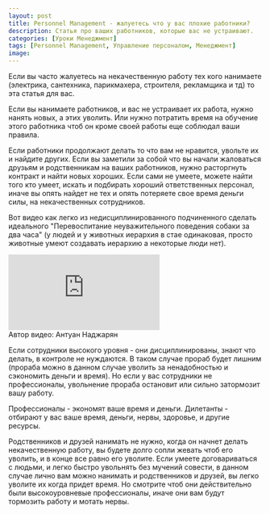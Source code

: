 ```yaml
---
layout: post
title: Personnel Management - жалуетесь что у вас плохие работники?
description: Статья про ваших работников, которые вас не устраивают.
categories: [Уроки Менеджмент]
tags: [Personnel Management, Управление персоналом, Менеджмент]
image:
---
```

Если вы часто жалуетесь на некачественную работу тех кого нанимаете (электрика, сантехника, парикмахера, строителя, рекламщика и тд) то эта статья для вас.

Если вы нанимаете работников, и вас не устраивает их работа, нужно нанять новых, а этих уволить. Или нужно потратить время на обучение этого работника чтоб он кроме своей работы еще соблюдал ваши правила.

Если работники продолжают делать то что вам не нравится, увольте их и найдите других. Если вы заметили за собой что вы начали жаловаться друзьям и родственникам на ваших работников, нужно расторгнуть контракт и найти новых хороших. Если сами не умеете, можете найти того кто умеет, искать и подбирать хороший ответственных персонал, иначе вы опять найдет не тех и опять потеряете свое время деньги силы, на некачественных сотрудников.

Вот видео как легко из недисциплинированного подчиненного сделать идеального "Перевоспитание неуважительного поведения собаки за два часа" (у людей и у животных иерархия в стае одинаковая, просто животные умеют создавать иерархию а некоторые люди нет).

<div class="yt-video-container-1">
    <iframe src="https://www.youtube.com/embed/qpT_ywHvcNQ?rel=0" frameborder="0" allowfullscreen></iframe>
</div>
Автор видео: Антуан Наджарян

Если сотрудники высокого уровня - они дисциплинированы, знают что делать, в контроле не нуждаются. В таком случае прораб будет лишним (прораба можно в данном случае уволить за ненадобностью и сэкономить деньги и время). Но если у вас сотрудники не профессионалы, увольнение прораба остановит или сильно затормозит вашу работу.

Профессионалы - экономят ваше время и деньги. Дилетанты - отбирают у вас ваше время, деньги, нервы, здоровье, и другие ресурсы.

Родственников и друзей нанимать не нужно, когда он начнет делать некачественную работу, вы будете долго сопли жевать чтоб его уволить, и в конце все равно его уволите. Если умеете договариваться с людьми, и легко быстро увольнять без мучений совести, в данном случае лично вам можно нанимать и родственников и друзей, вы легко уволите их когда придет время. Но смотрите чтоб они действительно были высокоуровневые профессионалы, иначе они вам будут тормозить работу и мотать нервы.
